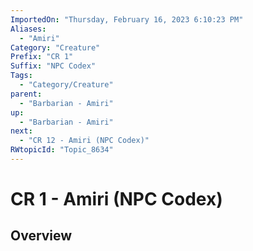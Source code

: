 ```yaml
---
ImportedOn: "Thursday, February 16, 2023 6:10:23 PM"
Aliases:
  - "Amiri"
Category: "Creature"
Prefix: "CR 1"
Suffix: "NPC Codex"
Tags:
  - "Category/Creature"
parent:
  - "Barbarian - Amiri"
up:
  - "Barbarian - Amiri"
next:
  - "CR 12 - Amiri (NPC Codex)"
RWtopicId: "Topic_8634"
---
```

# CR 1 - Amiri (NPC Codex)
## Overview
